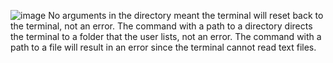 ![image](https://github.com/Konica-l/cse15l-lab-reports/assets/144089855/8ed003ca-83f5-4b66-a5f5-4e48d4efa12e)
No arguments in the directory meant the terminal will reset back to the terminal, not an error.
The command with a path to a directory directs the terminal to a folder that the user lists, not an error. 
The command with a path to a file will result in an error since the terminal cannot read text files.
